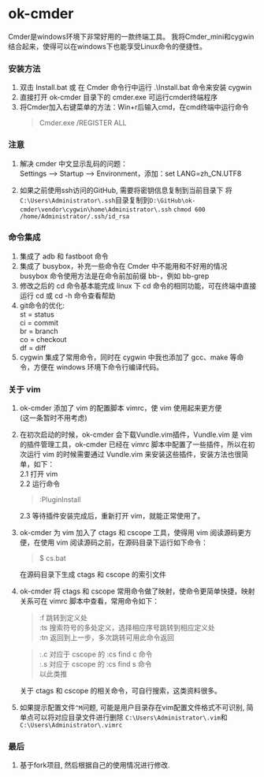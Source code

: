 # ok-cmder  
Cmder是windows环境下非常好用的一款终端工具。 
我将Cmder_mini和cygwin结合起来，使得可以在windows下也能享受Linux命令的便捷性。   
  
### 安装方法
1. 双击 Install.bat 或 在 Cmder 命令行中运行 .\Install.bat 命令来安装 cygwin  
2. 直接打开 ok-cmder 目录下的 cmder.exe 可运行cmder终端程序  
3. 将Cmder加入右键菜单的方法：Win+r后输入cmd，在cmd终端中运行命令
    > Cmder.exe /REGISTER ALL

### 注意
1. 解决 cmder 中文显示乱码的问题：  
    Settings –> Startup –> Environment，添加：set LANG=zh_CN.UTF8
    
2. 如果之前使用ssh访问的GitHub, 需要将密钥信息复制到当前目录下
   将`C:\Users\Administrator\.ssh`目录复制到`D:\GitHub\ok-cmder\vendor\cygwin\home\Administrator\.ssh`
   `chmod 600 /home/Administrator/.ssh/id_rsa`
  
### 命令集成
1. 集成了 adb 和 fastboot 命令  
2. 集成了 busybox，补充一些命令在 Cmder 中不能用和不好用的情况 busybox 命令使用方法是在命令前加前缀 bb-，例如 bb-grep  
3. 修改之后的 cd 命令基本能完成 linux 下 cd 命令的相同功能，可在终端中直接运行 cd 或 cd -h 命令查看帮助  
4. git命令的优化:  
        st = status  
        ci = commit  
        br = branch  
        co = checkout  
        df = diff  
5. cygwin 集成了常用命令，同时在 cygwin 中我也添加了 gcc、make 等命令，方便在 windows 环境下命令行编译代码。  
  
### 关于 vim
1. ok-cmder 添加了 vim 的配置脚本 vimrc，使 vim 使用起来更方便  
(这一条暂时不用考虑)
2. 在初次启动的时候，ok-cmder 会下载Vundle.vim插件，Vundle.vim 是 vim 的插件管理工具，ok-cmder 已经在 vimrc 脚本中配置了一些插件，所以在初次运行 vim 的时候需要通过 Vundle.vim 来安装这些插件，安装方法也很简单，如下：  
    2.1 打开 vim  
    2.2 运行命令

    > :PluginInstall

    2.3 等待插件安装完成后，重新打开 vim，就能正常使用了。  
3. ok-cmder 为 vim 加入了 ctags 和 cscope 工具，使得用 vim 阅读源码更方便，在使用 vim 阅读源码之前，在源码目录下运行如下命令：

    > $ cs.bat
  
    在源码目录下生成 ctags 和 cscope 的索引文件  
4. ok-cmder 将 ctags 和 cscope 常用命令做了映射，使命令更简单快捷，映射关系可在 vimrc 脚本中查看，常用命令如下：

    > :f       跳转到定义处  
    > :ts      搜索符号的多处定义，选择相应序号跳转到相应定义处  
    > :tn      返回到上一步，多次跳转可用此命令返回
  
    > :.c      对应于 cscope 的 :cs find c 命令  
    > :.s      对应于 cscope 的 :cs find s 命令  
    > 以此类推
  
    关于 ctags 和 cscope 的相关命令，可自行搜索，这类资料很多。  
    
5. 如果提示配置文件`^M`问题, 可能是用户目录存在vim配置文件格式不可识别, 简单点可以将对应目录文件进行删除
   `C:\Users\Administrator\.vim`和`C:\Users\Administrator\.vimrc`
  
### 最后
1. 基于fork项目, 然后根据自己的使用情况进行修改.
